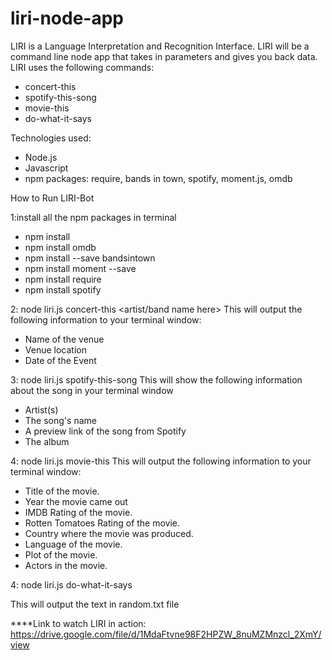 # liri-node-app

LIRI is a Language Interpretation and Recognition Interface. LIRI will be a command line node app that takes in parameters and gives you back data. LIRI uses the following commands:
  * concert-this
  * spotify-this-song
  * movie-this
  * do-what-it-says

Technologies used:
  * Node.js
  * Javascript
  * npm packages: require, bands in town, spotify, moment.js, omdb

How to Run LIRI-Bot

1:install all the npm packages in terminal 
  * npm install
  * npm install omdb
  * npm install --save bandsintown
  * npm install moment --save
  * npm install require
  * npm install spotify

2: node liri.js concert-this <artist/band name here> This will output the following information to your terminal window:
  * Name of the venue
  * Venue location
  * Date of the Event

3: node liri.js spotify-this-song <song name here> This will show the following information about the song in your terminal window 
  * Artist(s) 
  * The song's name 
  * A preview link of the song from Spotify 
  * The album 


4: node liri.js movie-this <movie name here> This will output the following information to your terminal window:
  * Title of the movie.
  * Year the movie came out
  * IMDB Rating of the movie.
  * Rotten Tomatoes Rating of the movie.
  * Country where the movie was produced.
  * Language of the movie.
  * Plot of the movie.
  * Actors in the movie.

4: node liri.js do-what-it-says

This will output the text in random.txt file

****Link to watch LIRI in action: https://drive.google.com/file/d/1MdaFtvne98F2HPZW_8nuMZMnzcl_2XmY/view
